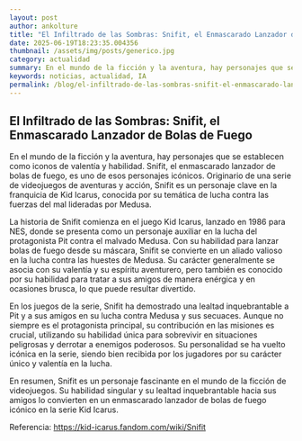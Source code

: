 ```yaml
--- 
layout: post 
author: ankolture 
title: "El Infiltrado de las Sombras: Snifit, el Enmascarado Lanzador de Bolas de Fuego"
date: 2025-06-19T18:23:35.004356 
thumbnail: /assets/img/posts/generico.jpg 
category: actualidad 
summary: En el mundo de la ficción y la aventura, hay personajes que se establecen como iconos de valentía y habilidad. Snifit, el enmascarado lanzador de bola...
keywords: noticias, actualidad, IA 
permalink: /blog/el-infiltrado-de-las-sombras-snifit-el-enmascarado-lanzador-de-bolas-de-fuego/ 
--- 
```


## El Infiltrado de las Sombras: Snifit, el Enmascarado Lanzador de Bolas de Fuego

En el mundo de la ficción y la aventura, hay personajes que se establecen como iconos de valentía y habilidad. Snifit, el enmascarado lanzador de bolas de fuego, es uno de esos personajes icónicos. Originario de una serie de videojuegos de aventuras y acción, Snifit es un personaje clave en la franquicia de Kid Icarus, conocida por su temática de lucha contra las fuerzas del mal lideradas por Medusa.

La historia de Snifit comienza en el juego Kid Icarus, lanzado en 1986 para NES, donde se presenta como un personaje auxiliar en la lucha del protagonista Pit contra el malvado Medusa. Con su habilidad para lanzar bolas de fuego desde su máscara, Snifit se convierte en un aliado valioso en la lucha contra las huestes de Medusa. Su carácter generalmente se asocia con su valentía y su espíritu aventurero, pero también es conocido por su habilidad para tratar a sus amigos de manera enérgica y en ocasiones brusca, lo que puede resultar divertido.

En los juegos de la serie, Snifit ha demostrado una lealtad inquebrantable a Pit y a sus amigos en su lucha contra Medusa y sus secuaces. Aunque no siempre es el protagonista principal, su contribución en las misiones es crucial, utilizando su habilidad única para sobrevivir en situaciones peligrosas y derrotar a enemigos poderosos. Su personalidad se ha vuelto icónica en la serie, siendo bien recibida por los jugadores por su carácter único y valentía en la lucha.

En resumen, Snifit es un personaje fascinante en el mundo de la ficción de videojuegos. Su habilidad singular y su lealtad inquebrantable hacia sus amigos lo convierten en un enmascarado lanzador de bolas de fuego icónico en la serie Kid Icarus.

Referencia: https://kid-icarus.fandom.com/wiki/Snifit
